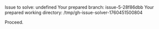 Issue to solve: undefined
Your prepared branch: issue-5-28f86dbb
Your prepared working directory: /tmp/gh-issue-solver-1760451500804

Proceed.